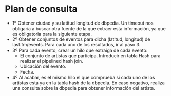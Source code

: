 # Plan de consulta
- 1º Obtener ciudad y su latitud longitud de dbpedia. Un timeout nos obligaría a buscar otra fuente de la que extraer esta información, ya que es obligatoria para la siguiente etapa.
- 2º Obtener conjuntos de eventos para dicha (latitud, longitud) de last.fm/events. Para cada uno de los resultados, ir al paso 3.
- 3º Para cada evento, crear un hilo que extraiga de cada evento:
	- El conjunto de artistas que participa. Introducir en tabla Hash para realizar el pipelined hash join.
	- Ubicación del evento.
	- Fecha.
- 4º Al acabar, es el mismo hilo el que comprueba si cada uno de los artistas está ya en la tabla hash de la dbpedia. En caso negativo, realiza una consulta sobre la dbpedia para obtener información del artista.